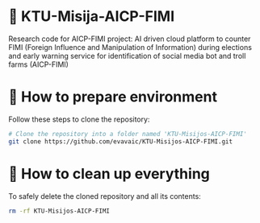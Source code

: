 # 🎯 KTU-Misija-AICP-FIMI
Research code for AICP-FIMI project: AI driven cloud platform to counter FIMI (Foreign Influence and Manipulation of Information) during elections and early warning service for identification of social media bot and troll farms (AICP-FIMI)

# 🔧 How to prepare environment

Follow these steps to clone the repository:

```bash
# Clone the repository into a folder named 'KTU-Misijos-AICP-FIMI'
git clone https://github.com/evavaic/KTU-Misijos-AICP-FIMI.git
```

# 🧹 How to clean up everything

To safely delete the cloned repository and all its contents:

```bash
rm -rf KTU-Misijos-AICP-FIMI
```
